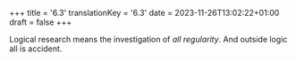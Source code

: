 +++
title = '6.3'
translationKey = '6.3'
date = 2023-11-26T13:02:22+01:00
draft = false
+++

Logical research means the investigation of <em>all regularity</em>. And outside logic all is accident.
